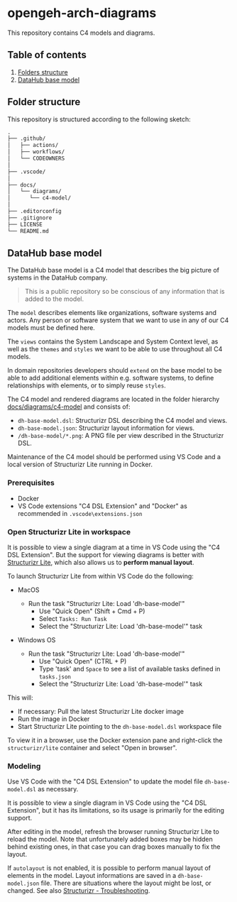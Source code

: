 # opengeh-arch-diagrams

This repository contains C4 models and diagrams.

## Table of contents

1. [Folders structure](#folder-structure)
1. [DataHub base model](#datahub-base-model)

## Folder structure

This repository is structured according to the following sketch:

```txt
.
├── .github/
│   ├── actions/
│   ├── workflows/
│   └── CODEOWNERS
│
├── .vscode/
│
├── docs/
│   └── diagrams/
│      └── c4-model/
│
├── .editorconfig
├── .gitignore
├── LICENSE
└── README.md
```

## DataHub base model

The DataHub base model is a C4 model that describes the big picture of systems in the DataHub company.

> This is a public repository so be conscious of any information that is added to the model.

The `model` describes elements like organizations, software systems and actors. Any person or software system that we want to use in any of our C4 models must be defined here.

The `views` contains the System Landscape and System Context level, as well as the `themes` and `styles` we want to be able to use throughout all C4 models.

In domain repositories developers should `extend` on the base model to be able to add additional elements within e.g. software systems, to define relationships with elements, or to simply reuse `styles`.

The C4 model and rendered diagrams are located in the folder hierarchy [docs/diagrams/c4-model](./docs/diagrams/c4-model/) and consists of:

- `dh-base-model.dsl`: Structurizr DSL describing the C4 model and views.
- `dh-base-model.json`: Structurizr layout information for views.
- `/dh-base-model/*.png`: A PNG file per view described in the Structurizr DSL.

Maintenance of the C4 model should be performed using VS Code and a local version of Structurizr Lite running in Docker.

### Prerequisites

- Docker
- VS Code extensions "C4 DSL Extension" and "Docker" as recommended in `.vscode\extensions.json`

### Open Structurizr Lite in workspace

It is possible to view a single diagram at a time in VS Code using the "C4 DSL Extension". But the support for viewing diagrams is better with [Structurizr Lite](https://structurizr.com/share/76352/documentation), which also allows us to **perform manual layout**.

To launch Structurizr Lite from within VS Code do the following:

- MacOS
    - Run the task "Structurizr Lite: Load 'dh-base-model'"
        - Use "Quick Open" (Shift + Cmd + P)
        - Select `Tasks: Run Task`
        - Select the "Structurizr Lite: Load 'dh-base-model'" task

- Windows OS
    - Run the task "Structurizr Lite: Load 'dh-base-model'"
        - Use "Quick Open" (CTRL + P)
        - Type 'task' and `Space` to see a list of available tasks defined in `tasks.json`
        - Select the "Structurizr Lite: Load 'dh-base-model'" task

This will:

- If necessary: Pull the latest Structurizr Lite docker image
- Run the image in Docker
- Start Structurizr Lite pointing to the `dh-base-model.dsl` workspace file

To view it in a browser, use the Docker extension pane and right-click the `structurizr/lite` container and select "Open in browser".

### Modeling

Use VS Code with the "C4 DSL Extension" to update the model file `dh-base-model.dsl` as necessary.

It is possible to view a single diagram in VS Code using the "C4 DSL Extension", but it has its limitations, so its usage is primarily for the editing support.

After editing in the model, refresh the browser running Structurizr Lite to reload the model. Note that unfortunately added boxes may be hidden behind existing ones, in that case you can drag boxes manually to fix the layout.

If `autolayout` is not enabled, it is possible to perform manual layout of elements in the model. Layout informations are saved in a `dh-base-model.json` file. There are situations where the layout might be lost, or changed. See also [Structurizr - Troubleshooting](https://structurizr.com/share/76352/documentation#installation-2).

